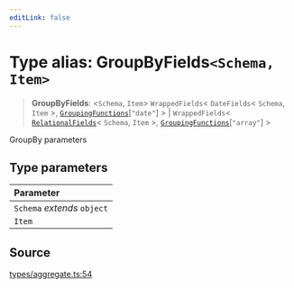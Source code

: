 ```yaml
---
editLink: false
---
```


# Type alias: GroupByFields`<Schema, Item>`

> **GroupByFields**: \<`Schema`, `Item`\> `WrappedFields`\< `DateFields`\< `Schema`, `Item` \>,
> [`GroupingFunctions`](type-alias.GroupingFunctions.md)[`"date"`] \> \| `WrappedFields`\<
> [`RelationalFields`](type-alias.RelationalFields.md)\< `Schema`, `Item` \>,
> [`GroupingFunctions`](type-alias.GroupingFunctions.md)[`"array"`] \>

GroupBy parameters

## Type parameters

| Parameter                   |
| :-------------------------- |
| `Schema` _extends_ `object` |
| `Item`                      |

## Source

[types/aggregate.ts:54](https://github.com/directus/directus/blob/7789a6c53/sdk/src/types/aggregate.ts#L54)
